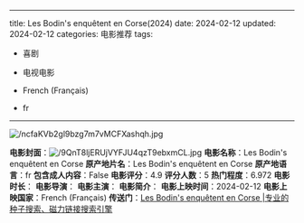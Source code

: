 
---
title: Les Bodin's enquêtent en Corse(2024)
date: 2024-02-12
updated: 2024-02-12
categories: 电影推荐
tags:

- 喜剧
- 电视电影

- French (Français)
- fr
---

<img src="https://image.tmdb.org/t/p/original/ncfaKVb2gl9bzg7m7vMCFXashqh.jpg" alt="/ncfaKVb2gl9bzg7m7vMCFXashqh.jpg" title="/ncfaKVb2gl9bzg7m7vMCFXashqh.jpg">

**电影封面**：<img src="https://image.tmdb.org/t/p/w200/9QnT8ljERUjVYFJU4qzT9ebxmCL.jpg" alt="/9QnT8ljERUjVYFJU4qzT9ebxmCL.jpg" title="/9QnT8ljERUjVYFJU4qzT9ebxmCL.jpg">
**电影名称**：Les Bodin's enquêtent en Corse
**原产地片名**：Les Bodin's enquêtent en Corse
**原产地语言**：fr
**包含成人内容**：False
**电影评分**：4.9
**评分人数**：5
**热门程度**：6.972
**电影时长**：
**电影导演**：
**电影主演**：
**电影简介**：
**电影上映时间**：2024-02-12
**电影上映国家**：French (Français)
**传送门**：[Les Bodin's enquêtent en Corse |专业的种子搜索、磁力链接搜索引擎](https://movie.amd794.com:2083/?search=Les%20Bodin%27s%20enqu%C3%AAtent%20en%20Corse&ordering=&mode=match_phrase&page_size=10&page=1)

